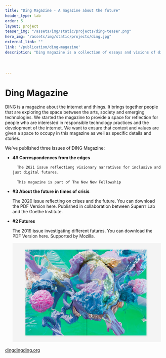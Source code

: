```yaml
---
title: "Ding Magazine - A magazine about the future"
header_type: lab
order: 5
layout: project
teaser_img: "/assets/img/static/projects/ding-teaser.png"
hero_img: "/assets/img/static/projects/ding.jpg"
external_link: ""
link: '/publication/ding-magazine'
description: "Ding magazine is a collection of essays and visions of different futures. Artists, technologists, designers and many others contributed to this edition of the magazine. Ding was developed in collaboration with the Mozilla Foundation."



---
```

<h1>Ding Magazine</h1>
<p>DING is a magazine about the internet and things. It brings together people that are exploring the space between the arts, society and emerging technologies. We started the magazine to provide a space for reflection for people who are interested in responsible technology practices and the development of the internet. We want to ensure that context and values are given a space to occupy in this magazine as well as specific details and stories.</p>

<p>We've published three issues of DING Magazine:</p>
<p>
<ul>
<li>
      <b>4# Correspondences from the edges</b>

      The 2021 issue reflectiong visionary narratives for inclusive and just digital futures.

      This magazine is part of The New New Fellowship
  </li>
 <li>
       <b>#3 About the future in times of crisis</b>

The 2020 issue reflecting on crises and the future. You can download the PDF Version here.  Published in collaboration between Superrr Lab and the Goethe Institute.
 </li>
 <li>
       <b>#2 Futures</b>

The 2019 issue investigating different futures. You can download the PDF Version here. Supported by Mozilla. 
 </li>


<img class="img-responsive" src="/assets/img/static/projects/ding3.jpg">

</ul>
</p>
<p><a href="http://dingdingding.org" target="_blank">dingdingding.org</a></p>




